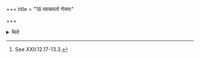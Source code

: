 +++
title = "18 व्याख्यातो गोसवः"

+++

<details><summary>थिते</summary>

18. The Gosava has been explained.[^1]  

[^1]: See XXII.12.17-13.3.  
</details>
